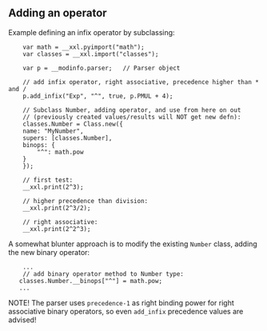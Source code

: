 ## Adding an operator

Example defining an infix operator by subclassing:

```
    var math = __xxl.pyimport("math");
    var classes = __xxl.import("classes");

    var p = __modinfo.parser;	// Parser object

    // add infix operator, right associative, precedence higher than * and /
    p.add_infix("Exp", "^", true, p.PMUL + 4);

    // Subclass Number, adding operator, and use from here on out
    // (previously created values/results will NOT get new defn):
    classes.Number = Class.new({
	name: "MyNumber",
	supers: [classes.Number],
	binops: {
	    "^": math.pow
	}
    });

    // first test:
    __xxl.print(2^3);

    // higher precedence than division:
    __xxl.print(2^3/2);

    // right associative:
    __xxl.print(2^2^3);
```

A somewhat blunter approach is to modify the existing `Number` class,
adding the new binary operator:

```
    ...
    // add binary operator method to Number type:
   classes.Number.__binops["^"] = math.pow;
   ...
```

NOTE!  The parser uses `precedence-1` as right binding power for right
associative binary operators, so even `add_infix` precedence values
are advised!
